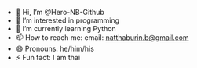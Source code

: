 - 👋 Hi, I’m @Hero-NB-Github
- 👀 I’m interested in programming
- 🌱 I’m currently learning Python
- 📫 How to reach me: email: natthaburin.b@gmail.com
- 😄 Pronouns: he/him/his
- ⚡ Fun fact: I am thai

<!---
Hero-NB-Github/Hero-NB-Github is a ✨ special ✨ repository because its `README.md` (this file) appears on your GitHub profile.
You can click the Preview link to take a look at your changes.
--->
